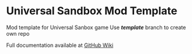 # Universal Sandbox Mod Template

Mod template for Universal Sanbox game
Use ***template*** branch to create own repo

Full documentation available at [GitHub Wiki](https://github.com/Exit-Levels/UniversalSandboxMod/wiki)



